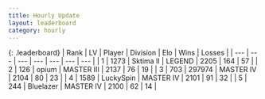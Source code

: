 ```yaml
---
title: Hourly Update
layout: leaderboard
category: hourly
---
```


{: .leaderboard}
| Rank | LV | Player | Division | Elo | Wins | Losses |
| --- | --- | --- | --- | --- | --- | --- |
| <span data-change="0">1</span> | 1273 | <span title="ID: 402846">Sktima II</span> | LEGEND | <span data-change="0">2205</span> | <span data-change="0">164</span> | <span data-change="0">57</span> |
| <span data-change="0">2</span> | 126 | <span title="ID: 750033">opium</span> | MASTER III | <span data-change="12">2137</span> | <span data-change="6">76</span> | <span data-change="3">19</span> |
| <span data-change="1">3</span> | 703 | <span title="ID: 544038">297974</span> | MASTER IV | <span data-change="6">2104</span> | <span data-change="2">80</span> | <span data-change="1">23</span> |
| <span data-change="2">4</span> | 1589 | <span title="ID: 498412">LuckySpin</span> | MASTER IV | <span data-change="34">2101</span> | <span data-change="3">91</span> | <span data-change="0">32</span> |
| <span data-change="-2">5</span> | 244 | <span title="ID: 221994">Bluelazer</span> | MASTER IV | <span data-change="0">2100</span> | <span data-change="0">62</span> | <span data-change="0">14</span> |